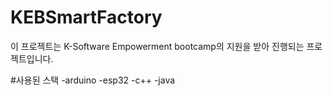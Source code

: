 # KEBSmartFactory

이 프로젝트는 K-Software Empowerment bootcamp의 지원을 받아 진행되는 프로젝트입니다.

#사용된 스택
-arduino
-esp32
-c++
-java

